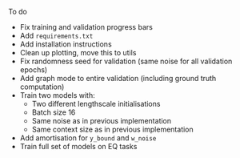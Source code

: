 To do

- Fix training and validation progress bars
- Add `requirements.txt`
- Add installation instructions
- Clean up plotting, move this to utils
- Fix randomness seed for validation (same noise for all validation epochs)
- Add graph mode to entire validation (including ground truth computation)
- Train two models with:
    - Two different lengthscale initialisations
    - Batch size 16 
    - Same noise as in previous implementation
    - Same context size as in previous implementation
- Add amortisation for `y_bound` and `w_noise`
- Train full set of models on EQ tasks